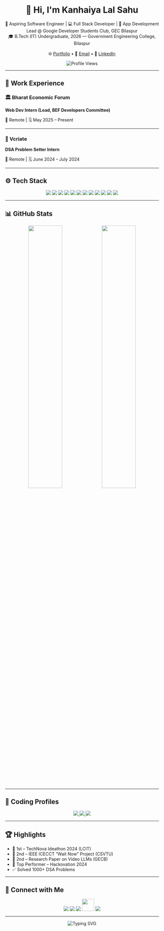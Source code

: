 <h1 align="center">👋 Hi, I'm Kanhaiya Lal Sahu</h1>

<p align="center">
  🚀 Aspiring Software Engineer | 💻 Full Stack Developer | 🎯 App Development Lead @ Google Developer Students Club, GEC Bilaspur<br/>
  🎓 B.Tech (IT) Undergraduate, 2026 — Government Engineering College, Bilaspur<br/>
  <br/>
  🌐 <a href="https://kanhaiya-portfolio-01.vercel.app/">Portfolio</a> • 
  📧 <a href="mailto:kanhaiyasahutools@gmail.com">Email</a> • 
  💼 <a href="https://www.linkedin.com/in/kanhaiyasahu01/">LinkedIn</a>
</p>

<p align="center">
  <img src="https://komarev.com/ghpvc/?username=Kanhaiyasahu01&label=Profile+Views&color=brightgreen" alt="Profile Views" />
</p>

---

## 🧳 Work Experience

<div class="experience-item">
  <h3>🏛 Bharat Economic Forum</h3>
  <p><strong>Web Dev Intern (Lead, BEF Developers Committee)</strong></p>
  <p>📍 Remote | 🗓 May 2025 – Present</p>
</div>

<hr/>

<div class="experience-item">
  <h3>🧠 Vcriate</h3>
  <p><strong>DSA Problem Setter Intern</strong></p>
  <p>📍 Remote | 🗓 June 2024 – July 2024</p>
</div>

---

## ⚙️ Tech Stack

<p align="center">
  <img src="https://img.icons8.com/color/48/000000/c-programming.png"/>
  <img src="https://img.icons8.com/color/48/000000/c-plus-plus-logo.png"/>
  <img src="https://img.icons8.com/color/48/000000/javascript.png"/>
  <img src="https://img.icons8.com/color/48/000000/typescript.png"/>
  <img src="https://img.icons8.com/color/48/000000/python.png"/>
  <img src="https://img.icons8.com/color/48/000000/react-native.png"/>
  <img src="https://img.icons8.com/color/48/nextjs.png"/>
  <img src="https://img.icons8.com/color/48/000000/nodejs.png"/>
  <img src="https://img.icons8.com/color/48/000000/mongodb.png"/>
  <img src="https://img.icons8.com/external-soft-fill-juicy-fish/48/external-postgresql-coding-and-development-soft-fill-soft-fill-juicy-fish.png"/>
  <img src="https://img.icons8.com/color/48/000000/docker.png"/>
  <img src="https://img.icons8.com/color/48/000000/tailwindcss.png"/>
</p>

---

## 📊 GitHub Stats

<p align="center">
  <img src="https://github-readme-stats.vercel.app/api?username=Kanhaiyasahu01&show_icons=true&theme=radical&hide_border=true" width="47%" />
  <img src="https://github-readme-streak-stats.herokuapp.com/?user=Kanhaiyasahu01&theme=radical&hide_border=true" width="47%" />
</p>

---

## 🧩 Coding Profiles

<p align="center">
  <a href="https://leetcode.com/u/kanhaiyasahu01/" target="_blank">
    <img src="https://img.shields.io/badge/LeetCode-1820-orange?style=for-the-badge&logo=LeetCode&logoColor=white" />
  </a>
  <a href="https://www.codechef.com/users/kanhaiya0101" target="_blank">
    <img src="https://img.shields.io/badge/CodeChef-2%20★-blueviolet?style=for-the-badge&logo=CodeChef&logoColor=white" />
  </a>
  <a href="https://github.com/Kanhaiyasahu01" target="_blank">
    <img src="https://img.shields.io/badge/GitHub-250+_commits-black?style=for-the-badge&logo=GitHub&logoColor=white" />
  </a>
</p>

---

## 🏆 Highlights

- 🥇 1st – TechNova Ideathon 2024 (LCIT)
- 🥈 2nd – IEEE ICECCT “Wait Now” Project (CSVTU)
- 🥈 2nd – Research Paper on Video LLMs (GECB)
- 🏅 Top Performer – Hackovation 2024
- ✅ Solved 1000+ DSA Problems

---

## 🔗 Connect with Me

<p align="center">
  <a href="https://www.linkedin.com/in/kanhaiyasahu01/"><img src="https://img.icons8.com/color/48/000000/linkedin.png"/></a>
  <a href="mailto:kanhaiyasahutools@gmail.com"><img src="https://img.icons8.com/color/48/000000/gmail--v1.png"/></a>
  <a href="https://github.com/Kanhaiyasahu01"><img src="https://img.icons8.com/ios-glyphs/48/ffffff/github.png"/></a>
  <a href="https://leetcode.com/u/kanhaiyasahu01/"><img src="https://upload.wikimedia.org/wikipedia/commons/1/19/LeetCode_logo_black.png" width="40"/></a>
  <a href="https://www.codechef.com/users/kanhaiya0101"><img src="https://img.icons8.com/external-tal-revivo-color-tal-revivo/48/null/external-codechef-a-competitive-programming-community-logo-color-tal-revivo.png"/></a>
</p>

---

<p align="center">
  <img src="https://readme-typing-svg.demolab.com?font=Fira+Code&duration=2500&pause=1000&color=F7DC6F&center=true&vCenter=true&width=435&lines=Scroll+down+to+check+my+Projects!;Happy+Coding+💻" alt="Typing SVG" />
</p>
